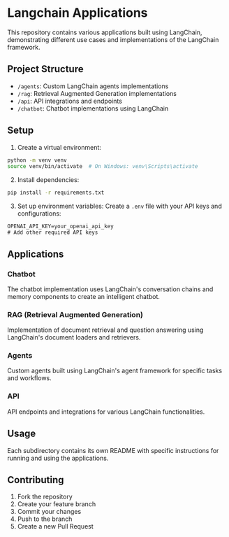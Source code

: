 # Langchain Applications

This repository contains various applications built using LangChain, demonstrating different use cases and implementations of the LangChain framework.

## Project Structure

- `/agents`: Custom LangChain agents implementations
- `/rag`: Retrieval Augmented Generation implementations
- `/api`: API integrations and endpoints
- `/chatbot`: Chatbot implementations using LangChain

## Setup

1. Create a virtual environment:
```bash
python -m venv venv
source venv/bin/activate  # On Windows: venv\Scripts\activate
```

2. Install dependencies:
```bash
pip install -r requirements.txt
```

3. Set up environment variables:
Create a `.env` file with your API keys and configurations:
```env
OPENAI_API_KEY=your_openai_api_key
# Add other required API keys
```

## Applications

### Chatbot
The chatbot implementation uses LangChain's conversation chains and memory components to create an intelligent chatbot.

### RAG (Retrieval Augmented Generation)
Implementation of document retrieval and question answering using LangChain's document loaders and retrievers.

### Agents
Custom agents built using LangChain's agent framework for specific tasks and workflows.

### API
API endpoints and integrations for various LangChain functionalities.

## Usage

Each subdirectory contains its own README with specific instructions for running and using the applications.

## Contributing

1. Fork the repository
2. Create your feature branch
3. Commit your changes
4. Push to the branch
5. Create a new Pull Request 